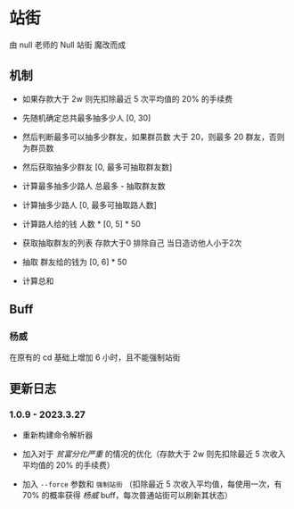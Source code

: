 # 站街

由 null 老师的 Null 站街 魔改而成

## 机制

- 如果存款大于 2w 则先扣除最近 5 次平均值的 20% 的手续费

- 先随机确定总共最多抽多少人 [0, 30]

- 然后判断最多可以抽多少群友，如果群员数 大于 20，则最多 20 群友，否则为群员数

- 然后获取抽多少群友 [0, 最多可抽取群友数]

- 计算最多抽多少路人 总最多 - 抽取群友数

- 计算抽多少路人 [0, 最多可抽取路人数]

- 计算路人给的钱 人数 * [0, 5] * 50

- 获取抽取群友的列表 存款大于0 排除自己 当日造访他人小于2次

- 抽取 群友给的钱为 [0, 6] * 50

- 计算总和

## Buff

### 杨威

在原有的 cd 基础上增加 6 小时，且不能强制站街

## 更新日志

### 1.0.9 - 2023.3.27

- 重新构建命令解析器

- 加入对于 *贫富分化严重* 的情况的优化（存款大于 2w 则先扣除最近 5 次收入平均值的 20% 的手续费）

- 加入 `--force` 参数和 `强制站街` （扣除最近 5 次收入平均值，每使用一次，有 70% 的概率获得 *杨威* buff，每次普通站街可以刷新其状态）